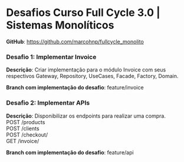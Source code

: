 # Desafios Curso Full Cycle 3.0 | Sistemas Monolíticos

**GitHub**: https://github.com/marcohnp/fullcycle_monolito

### Desafio 1: Implementar Invoice
**Descrição**: Criar implementação para o módulo Invoice com seus respectivos Gateway, Repository, UseCases, Facade, Factory, Domain.
   
**Branch com implementação do desafio**: feature/invoice

### Desafio 2: Implementar APIs
**Descrição**: Disponibilizar os endpoints para realizar uma compra.  
POST /products  
POST /clients  
POST /checkout/  
GET /invoice/  
   
**Branch com implementação do desafio**: feature/api